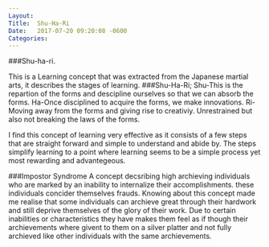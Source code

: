 ```yaml
---
Layout:	
Title:	Shu-Ha-Ri
Date:	2017-07-20 09:20:08 -0600
Categories:	
---
```


###Shu-ha-ri.

This is a Learning concept that was extracted from the Japanese martial arts, it describes the stages of learning.
###Shu-Ha-Ri;
	Shu-This is the repartion of the forms and descipline ourselves so that we can absorb the forms.
	Ha-Once disciplined to acquire the forms, we make innovations.
	Ri-	Moving away from the forms and giving rise to creativiy. Unrestrained but also not breaking the laws of the forms.

I find this concept of learning very effective as it consists of a few steps that are straight forward and simple to understand and abide by. The steps simplify learning to a point where learning seems to be a simple process yet most rewarding and advantegeous.

###Impostor Syndrome
A concept decsribing high archieving individuals who are marked by  an inability to internalize their accomplishments.
these individuals concider themselves frauds. 
Knowing about this concept made me realise that some individuals can archieve great through their hardwork and still deprive themselves of the glory of their work. Due to certain inabilities or characteristics they have makes them feel as if though their archievements where givent to them on a silver platter and not fully archieved like other individuals with the same archievements. 
